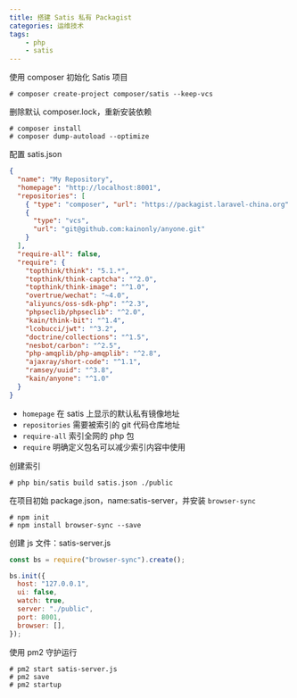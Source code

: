 ```yaml
---
title: 搭建 Satis 私有 Packagist
categories: 运维技术
tags: 
	- php
	- satis
---
```


使用 composer 初始化 Satis 项目

```shell
# composer create-project composer/satis --keep-vcs
```

删除默认 composer.lock，重新安装依赖

```shell
# composer install
# composer dump-autoload --optimize
```

<!-- more -->

配置 satis.json

```json
{
  "name": "My Repository",
  "homepage": "http://localhost:8001",
  "repositories": [
    { "type": "composer", "url": "https://packagist.laravel-china.org" },
    {
      "type": "vcs",
      "url": "git@github.com:kainonly/anyone.git"
    }
  ],
  "require-all": false,
  "require": {
    "topthink/think": "5.1.*",
    "topthink/think-captcha": "^2.0",
    "topthink/think-image": "^1.0",
    "overtrue/wechat": "~4.0",
    "aliyuncs/oss-sdk-php": "^2.3",
    "phpseclib/phpseclib": "^2.0",
    "kain/think-bit": "^1.4",
    "lcobucci/jwt": "^3.2",
    "doctrine/collections": "^1.5",
    "nesbot/carbon": "^2.5",
    "php-amqplib/php-amqplib": "^2.8",
    "ajaxray/short-code": "^1.1",
    "ramsey/uuid": "^3.8",
    "kain/anyone": "^1.0"
  }
}
```

- `homepage` 在 satis 上显示的默认私有镜像地址
- `repositories` 需要被索引的 git 代码仓库地址
- `require-all` 索引全网的 php 包
- `require` 明确定义包名可以减少索引内容中使用

创建索引

```shell
# php bin/satis build satis.json ./public
```

在项目初始 package.json，name:satis-server，并安装 `browser-sync`

```shell
# npm init
# npm install browser-sync --save
```

创建 js 文件：satis-server.js

```js
const bs = require("browser-sync").create();

bs.init({
  host: "127.0.0.1",
  ui: false,
  watch: true,
  server: "./public",
  port: 8001,
  browser: [],
});
```

使用 pm2 守护运行

```shell
# pm2 start satis-server.js
# pm2 save
# pm2 startup
```
